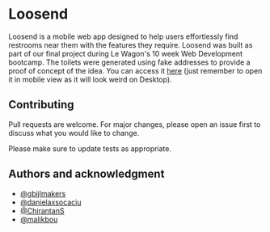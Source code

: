 # Loosend

Loosend is a mobile web app designed to help users effortlessly find restrooms near them with the features they require. Loosend was built as part of our final project during Le Wagon's 10 week Web Development bootcamp. The toilets were generated using fake addresses to provide a proof of concept of the idea. You can access it <a href="https://www.loosend.co/">here</a> (just remember to open it in mobile view as it will look weird on Desktop).


## Contributing

Pull requests are welcome. For major changes, please open an issue first
to discuss what you would like to change.

Please make sure to update tests as appropriate.

## Authors and acknowledgment

- <a href="https://github.com/gbijlmakers">@gbijlmakers</a>
- <a href="https://github.com/danielaxsocaciu">@danielaxsocaciu</a>
- <a href="https://github.com/ChirantanS">@ChirantanS</a>
- <a href="https://github.com/malikbou">@malikbou</a>
